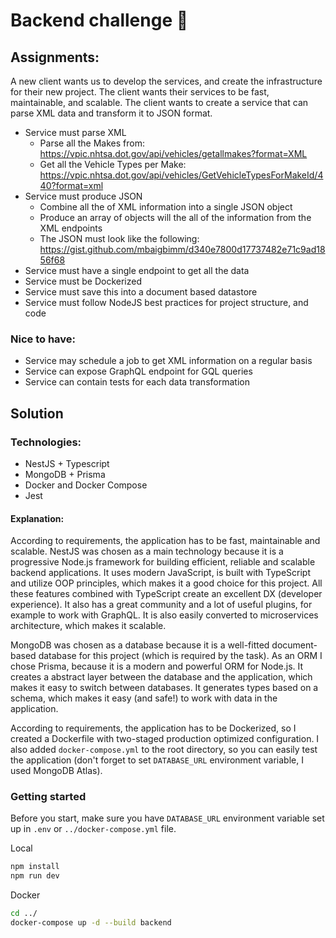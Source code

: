 # Backend challenge 💪

## Assignments:

A new client wants us to develop the services, and create the infrastructure for their new project. The client wants
their services to be fast, maintainable, and scalable. The client wants to create a service that can parse XML data and
transform it to JSON format.

- Service must parse XML
    - Parse all the Makes from: https://vpic.nhtsa.dot.gov/api/vehicles/getallmakes?format=XML
    - Get all the Vehicle Types per
      Make: https://vpic.nhtsa.dot.gov/api/vehicles/GetVehicleTypesForMakeId/440?format=xml
- Service must produce JSON
    - Combine all the of XML information into a single JSON object
    - Produce an array of objects will the all of the information from the XML endpoints
    - The JSON must look like the following: https://gist.github.com/mbaigbimm/d340e7800d17737482e71c9ad1856f68
- Service must have a single endpoint to get all the data
- Service must be Dockerized
- Service must save this into a document based datastore
- Service must follow NodeJS best practices for project structure, and code

### Nice to have:

- Service may schedule a job to get XML information on a regular basis
- Service can expose GraphQL endpoint for GQL queries
- Service can contain tests for each data transformation

## Solution

### Technologies:

- NestJS + Typescript
- MongoDB + Prisma
- Docker and Docker Compose
- Jest

#### Explanation:

According to requirements, the application has to be fast, maintainable and scalable. NestJS was chosen as a main
technology because it is a progressive Node.js framework for building efficient, reliable
and scalable backend applications. It uses modern JavaScript, is built with TypeScript and utilize OOP principles, which
makes it a good choice for this project. All these features combined with TypeScript create an excellent DX (developer
experience). It also has a great community and a lot of useful plugins, for example to work with GraphQL. It is also
easily converted to microservices architecture, which makes it scalable.

MongoDB was chosen as a database because it is a well-fitted document-based database for this project (which is required
by the task). As an ORM I chose Prisma, because it is a modern and powerful ORM for Node.js. It creates a abstract layer
between the database and the application, which makes it easy to switch between databases. It generates types based on a
schema, which makes it easy (and safe!) to work with data in the application.

According to requirements, the application has to be Dockerized, so I created a Dockerfile with two-staged production
optimized configuration. I also added `docker-compose.yml` to the root directory, so you can easily test the
application (don't forget to set `DATABASE_URL` environment variable, I used MongoDB Atlas).

### Getting started

Before you start, make sure you have `DATABASE_URL` environment variable set up in `.env` or `../docker-compose.yml`
file.

Local

```bash
npm install
npm run dev
```

Docker

```bash
cd ../
docker-compose up -d --build backend
```